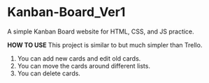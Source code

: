 # Kanban-Board_Ver1
A simple Kanban Board website for HTML, CSS, and JS practice.

**HOW TO USE**
This project is similar to but much simpler than Trello.
1. You can add new cards and edit old cards.
2. You can move the cards around different lists.
3. You can delete cards.
